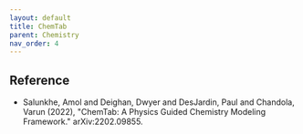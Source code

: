 ```yaml
---
layout: default
title: ChemTab 
parent: Chemistry
nav_order: 4
---
```


## Reference

- Salunkhe, Amol and Deighan, Dwyer and  DesJardin, Paul and Chandola, Varun (2022), "ChemTab: A Physics Guided Chemistry Modeling Framework."  arXiv:2202.09855. 
